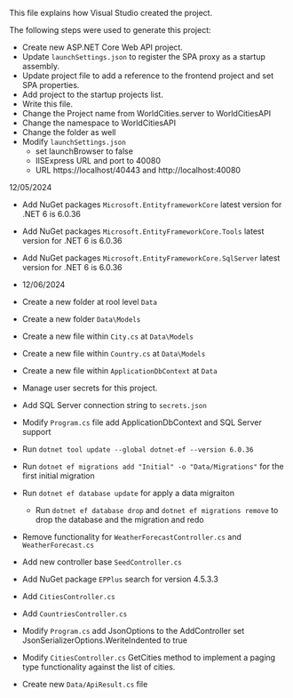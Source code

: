 This file explains how Visual Studio created the project.

The following steps were used to generate this project:
- Create new ASP\.NET Core Web API project.
- Update `launchSettings.json` to register the SPA proxy as a startup assembly.
- Update project file to add a reference to the frontend project and set SPA properties.
- Add project to the startup projects list.
- Write this file.
- Change the Project name from WorldCities.server to WorldCitiesAPI
- Change the namespace to WorldCitiesAPI
- Change the folder as well 
- Modify `launchSettings.json` 
	- set launchBrowser to false
	- IISExpress URL and port to 40080
	- URL https://localhost/40443 and http://localhost:40080

12/05/2024
- Add NuGet packages `Microsoft.EntityframeworkCore` latest version for .NET 6 is 6.0.36
- Add NuGet packages `Microsoft.EntityFrameworkCore.Tools` latest version for .NET 6 is 6.0.36
- Add NuGet packages `Microsoft.EntityFrameworkCore.SqlServer` latest version for .NET 6 is 6.0.36

- 12/06/2024
- Create a new folder at rool level `Data`
- Create a new folder `Data\Models`
- Create a new file within `City.cs` at `Data\Models`
- Create a new file within `Country.cs` at `Data\Models`
- Create a new file within `ApplicationDbContext` at `Data`
- Manage user secrets for this project. 
- Add SQL Server connection string to	`secrets.json`
- Modify `Program.cs` file add ApplicationDbContext and SQL Server support
- Run `dotnet tool update --global dotnet-ef --version 6.0.36`
- Run `dotnet ef migrations add "Initial" -o "Data/Migrations"` for the first initial migration
- Run `dotnet ef database update` for apply a data migraiton 
	- Run `dotnet ef database drop` and `dotnet ef migrations remove` to drop the database and the migration and redo
- Remove functionality for `WeatherForecastController.cs` and `WeatherForecast.cs`
- Add new controller base `SeedController.cs`
- Add NuGet package `EPPlus`  search for version 4.5.3.3
- Add `CitiesController.cs`
- Add `CountriesController.cs`
- Modify `Program.cs` add JsonOptions to the AddController set JsonSerializerOptions.WeriteIndented to true
- Modify `CitiesController.cs` GetCities method to implement a paging type functionality against the list of cities. 
- Create new `Data/ApiResult.cs` file